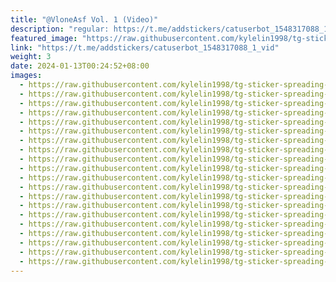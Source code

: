 ```yaml
---
title: "@VloneAsf Vol. 1 (Video)"
description: "regular: https://t.me/addstickers/catuserbot_1548317088_1_vid"
featured_image: "https://raw.githubusercontent.com/kylelin1998/tg-sticker-spreading-worldwide-images/main/img/01b9224b-12b0-4a64-869b-4929f83a6cce.jpg"
link: "https://t.me/addstickers/catuserbot_1548317088_1_vid"
weight: 3
date: 2024-01-13T00:24:52+08:00
images:
  - https://raw.githubusercontent.com/kylelin1998/tg-sticker-spreading-worldwide-images/main/img/01b9224b-12b0-4a64-869b-4929f83a6cce.jpg
  - https://raw.githubusercontent.com/kylelin1998/tg-sticker-spreading-worldwide-images/main/img/63de3a7f-e7e5-4644-aa20-feb4feb6ad0a.jpg
  - https://raw.githubusercontent.com/kylelin1998/tg-sticker-spreading-worldwide-images/main/img/a315397a-7c57-4c1b-b6d0-075047fdb9e2.jpg
  - https://raw.githubusercontent.com/kylelin1998/tg-sticker-spreading-worldwide-images/main/img/180e4647-2891-42be-b011-cf60e7932786.jpg
  - https://raw.githubusercontent.com/kylelin1998/tg-sticker-spreading-worldwide-images/main/img/080eeb1c-2271-46db-9653-e7cdc178a67b.jpg
  - https://raw.githubusercontent.com/kylelin1998/tg-sticker-spreading-worldwide-images/main/img/ed0581da-e4a5-435f-9a82-db28a5eddba9.jpg
  - https://raw.githubusercontent.com/kylelin1998/tg-sticker-spreading-worldwide-images/main/img/fa684457-89b7-45f2-88d6-06fc2382322a.jpg
  - https://raw.githubusercontent.com/kylelin1998/tg-sticker-spreading-worldwide-images/main/img/b32d839e-be2d-48ac-a1ee-66a5a97b1204.jpg
  - https://raw.githubusercontent.com/kylelin1998/tg-sticker-spreading-worldwide-images/main/img/995d9d3f-7d08-4670-b22b-b133f1db5468.jpg
  - https://raw.githubusercontent.com/kylelin1998/tg-sticker-spreading-worldwide-images/main/img/0e226da1-7145-4d5b-bab6-b68e1c718c8b.jpg
  - https://raw.githubusercontent.com/kylelin1998/tg-sticker-spreading-worldwide-images/main/img/9e5a9257-ce26-4ce2-847c-0b1c499b3ed1.jpg
  - https://raw.githubusercontent.com/kylelin1998/tg-sticker-spreading-worldwide-images/main/img/06cab8a6-77d4-4530-a291-62c6f99cbab5.jpg
  - https://raw.githubusercontent.com/kylelin1998/tg-sticker-spreading-worldwide-images/main/img/b3367bda-2f81-4cbd-aeba-46d1352d112b.jpg
  - https://raw.githubusercontent.com/kylelin1998/tg-sticker-spreading-worldwide-images/main/img/02dafdf6-fc79-485f-b2f1-79401913023f.jpg
  - https://raw.githubusercontent.com/kylelin1998/tg-sticker-spreading-worldwide-images/main/img/9bc30f01-b825-417c-ae62-fda6a6f08bc4.jpg
  - https://raw.githubusercontent.com/kylelin1998/tg-sticker-spreading-worldwide-images/main/img/43dcf49f-21e1-4aa6-b9b2-ec661b872a6c.jpg
  - https://raw.githubusercontent.com/kylelin1998/tg-sticker-spreading-worldwide-images/main/img/b5f576cf-04e8-4220-bd5a-9bf18d63beeb.jpg
  - https://raw.githubusercontent.com/kylelin1998/tg-sticker-spreading-worldwide-images/main/img/edd1691e-b7f4-4810-a4ee-12e512788be0.jpg
  - https://raw.githubusercontent.com/kylelin1998/tg-sticker-spreading-worldwide-images/main/img/ba8a476d-12f9-4bb5-b074-d3e559ed46b8.jpg
  - https://raw.githubusercontent.com/kylelin1998/tg-sticker-spreading-worldwide-images/main/img/e038af26-464e-482a-8b2a-b2446d06306d.jpg
---
```

